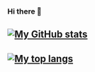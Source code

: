 ### Hi there 👋

## [![My GitHub stats](https://github-readme-stats.vercel.app/api?username=galleon&show_icons=true&theme=dark&hide=stars&hide_title=true)](https://github.com/galleon)

## [![My top langs](https://github-readme-stats.vercel.app/api/top-langs/?username=galleon&layout=compact&theme=dark&hide_title=true)](https://github.com/galleon)

<!--
**galleon/galleon** is a ✨ _special_ ✨ repository because its `README.md` (this file) appears on your GitHub profile.

Here are some ideas to get you started:

- 🔭 I’m currently working on ...
- 🌱 I’m currently learning ...
- 👯 I’m looking to collaborate on ...
- 🤔 I’m looking for help with ...
- 💬 Ask me about ...
- 📫 How to reach me: ...
- 😄 Pronouns: ...
- ⚡ Fun fact: ...
-->
